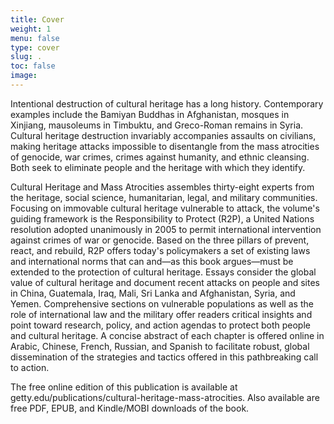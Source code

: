 ```yaml
---
title: Cover
weight: 1
menu: false
type: cover
slug: .
toc: false
image:
---
```


Intentional destruction of cultural heritage has a long history. Contemporary examples include the Bamiyan Buddhas in Afghanistan, mosques in Xinjiang, mausoleums in Timbuktu, and Greco-Roman remains in Syria. Cultural heritage destruction invariably accompanies assaults on civilians, making heritage attacks impossible to disentangle from the mass atrocities of genocide, war crimes, crimes against humanity, and ethnic cleansing. Both seek to eliminate people and the heritage with which they identify.

Cultural Heritage and Mass Atrocities assembles thirty-eight experts from the heritage, social science, humanitarian, legal, and military communities. Focusing on immovable cultural heritage vulnerable to attack, the volume's guiding framework is the Responsibility to Protect (R2P), a United Nations resolution adopted unanimously in 2005 to permit international intervention against crimes of war or genocide. Based on the three pillars of prevent, react, and rebuild, R2P offers today's policymakers a set of existing laws and international norms that can and—as this book argues—must be extended to the protection of cultural heritage. Essays consider the global value of cultural heritage and document recent attacks on people and sites in China, Guatemala, Iraq, Mali, Sri Lanka and Afghanistan, Syria, and Yemen. Comprehensive sections on vulnerable populations as well as the role of international law and the military offer readers critical insights and point toward research, policy, and action agendas to protect both people and cultural heritage. A concise abstract of each chapter is offered online in Arabic, Chinese, French, Russian, and Spanish to facilitate robust, global dissemination of the strategies and tactics offered in this pathbreaking call to action.

The free online edition of this publication is available at getty.edu/publications/cultural-heritage-mass-atrocities. Also available are free PDF, EPUB, and Kindle/MOBI downloads of the book.
